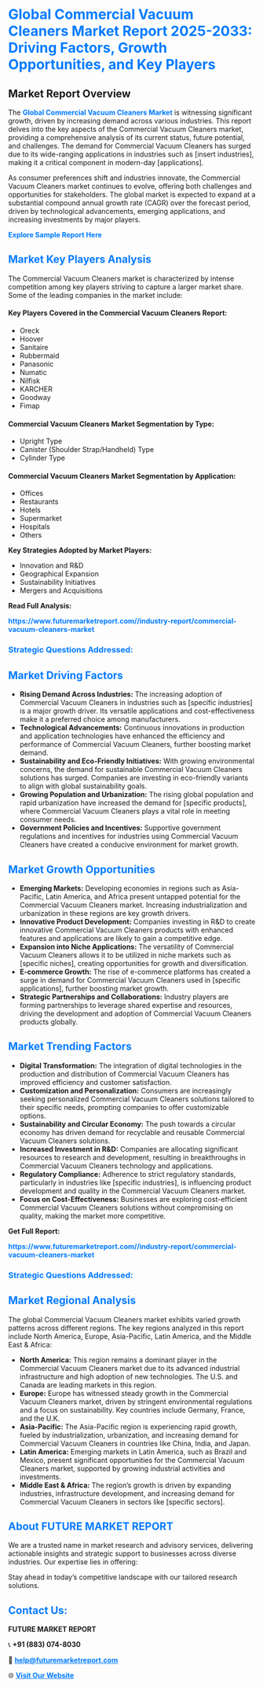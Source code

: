 <h1 style="color: #007BFF;">Global Commercial Vacuum Cleaners Market Report 2025-2033: Driving Factors, Growth Opportunities, and Key Players</h1>

<section id="overview">
<h2>Market Report Overview</h2>
<p>The <a href="https://www.futuremarketreport.com//industry-report/commercial-vacuum-cleaners-market" style="color: #007BFF; text-decoration: none;"><strong>Global Commercial Vacuum Cleaners Market</strong></a> is witnessing significant growth, driven by increasing demand across various industries. This report delves into the key aspects of the Commercial Vacuum Cleaners market, providing a comprehensive analysis of its current status, future potential, and challenges. The demand for Commercial Vacuum Cleaners has surged due to its wide-ranging applications in industries such as [insert industries], making it a critical component in modern-day [applications].</p>
<p>As consumer preferences shift and industries innovate, the Commercial Vacuum Cleaners market continues to evolve, offering both challenges and opportunities for stakeholders. The global market is expected to expand at a substantial compound annual growth rate (CAGR) over the forecast period, driven by technological advancements, emerging applications, and increasing investments by major players.</p>
</section>

<section id="overview">
<p><a href="https://www.futuremarketreport.com//request-sample/reportId=85770" style="color: #007BFF; text-decoration: none;"><strong>Explore Sample Report Here</strong></a></p>
</section>

<section id="key-players">
<h2 style="color: #007BFF;">Market Key Players Analysis</h2>
<p>The Commercial Vacuum Cleaners market is characterized by intense competition among key players striving to capture a larger market share. Some of the leading companies in the market include:</p>
<h4>Key Players Covered in the Commercial Vacuum Cleaners Report:</h4>
<ul><li>Oreck</li><li>Hoover</li><li>Sanitaire</li><li>Rubbermaid</li><li>Panasonic</li><li>Numatic</li><li>Nilfisk</li><li>KARCHER</li><li>Goodway</li><li>Fimap</li></ul>
<h4>Commercial Vacuum Cleaners Market Segmentation by Type:</h4>
<ul><li>Upright Type</li><li>Canister (Shoulder Strap/Handheld) Type</li><li>Cylinder Type</li></ul>

<h4>Commercial Vacuum Cleaners Market Segmentation by Application:</h4>
<ul><li>Offices</li><li>Restaurants</li><li>Hotels</li><li>Supermarket</li><li>Hospitals</li><li>Others</li></ul>
<p><strong>Key Strategies Adopted by Market Players:</strong></p>
<ul>
<li>Innovation and R&D</li>
<li>Geographical Expansion</li>
<li>Sustainability Initiatives</li>
<li>Mergers and Acquisitions</li>
</ul>
</section>

<section>
<p><strong>Read Full Analysis: </strong></p><a href="https://www.futuremarketreport.com//industry-report/commercial-vacuum-cleaners-market" style="color: #007BFF; text-decoration: none;"><strong>https://www.futuremarketreport.com//industry-report/commercial-vacuum-cleaners-market</strong></a>
<h3 style="color: #007BFF;">Strategic Questions Addressed:</h3>
</section>

<section id="driving-factors">
<h2 style="color: #007BFF;">Market Driving Factors</h2>
<ul>
<li><strong>Rising Demand Across Industries:</strong> The increasing adoption of Commercial Vacuum Cleaners in industries such as [specific industries] is a major growth driver. Its versatile applications and cost-effectiveness make it a preferred choice among manufacturers.</li>
<li><strong>Technological Advancements:</strong> Continuous innovations in production and application technologies have enhanced the efficiency and performance of Commercial Vacuum Cleaners, further boosting market demand.</li>
<li><strong>Sustainability and Eco-Friendly Initiatives:</strong> With growing environmental concerns, the demand for sustainable Commercial Vacuum Cleaners solutions has surged. Companies are investing in eco-friendly variants to align with global sustainability goals.</li>
<li><strong>Growing Population and Urbanization:</strong> The rising global population and rapid urbanization have increased the demand for [specific products], where Commercial Vacuum Cleaners plays a vital role in meeting consumer needs.</li>
<li><strong>Government Policies and Incentives:</strong> Supportive government regulations and incentives for industries using Commercial Vacuum Cleaners have created a conducive environment for market growth.</li>
</ul>
</section>

<section id="growth-opportunities">
<h2 style="color: #007BFF;">Market Growth Opportunities</h2>
<ul>
<li><strong>Emerging Markets:</strong> Developing economies in regions such as Asia-Pacific, Latin America, and Africa present untapped potential for the Commercial Vacuum Cleaners market. Increasing industrialization and urbanization in these regions are key growth drivers.</li>
<li><strong>Innovative Product Development:</strong> Companies investing in R&D to create innovative Commercial Vacuum Cleaners products with enhanced features and applications are likely to gain a competitive edge.</li>
<li><strong>Expansion into Niche Applications:</strong> The versatility of Commercial Vacuum Cleaners allows it to be utilized in niche markets such as [specific niches], creating opportunities for growth and diversification.</li>
<li><strong>E-commerce Growth:</strong> The rise of e-commerce platforms has created a surge in demand for Commercial Vacuum Cleaners used in [specific applications], further boosting market growth.</li>
<li><strong>Strategic Partnerships and Collaborations:</strong> Industry players are forming partnerships to leverage shared expertise and resources, driving the development and adoption of Commercial Vacuum Cleaners products globally.</li>
</ul>
</section>

<section id="trending-factors">
<h2 style="color: #007BFF;">Market Trending Factors</h2>
<ul>
<li><strong>Digital Transformation:</strong> The integration of digital technologies in the production and distribution of Commercial Vacuum Cleaners has improved efficiency and customer satisfaction.</li>
<li><strong>Customization and Personalization:</strong> Consumers are increasingly seeking personalized Commercial Vacuum Cleaners solutions tailored to their specific needs, prompting companies to offer customizable options.</li>
<li><strong>Sustainability and Circular Economy:</strong> The push towards a circular economy has driven demand for recyclable and reusable Commercial Vacuum Cleaners solutions.</li>
<li><strong>Increased Investment in R&D:</strong> Companies are allocating significant resources to research and development, resulting in breakthroughs in Commercial Vacuum Cleaners technology and applications.</li>
<li><strong>Regulatory Compliance:</strong> Adherence to strict regulatory standards, particularly in industries like [specific industries], is influencing product development and quality in the Commercial Vacuum Cleaners market.</li>
<li><strong>Focus on Cost-Effectiveness:</strong> Businesses are exploring cost-efficient Commercial Vacuum Cleaners solutions without compromising on quality, making the market more competitive.</li>
</ul>
</section>

<section>
<p><strong>Get Full Report: </strong></p><a href="https://www.futuremarketreport.com//industry-report/commercial-vacuum-cleaners-market" style="color: #007BFF; text-decoration: none;"><strong>https://www.futuremarketreport.com//industry-report/commercial-vacuum-cleaners-market</strong></a>
<h3 style="color: #007BFF;">Strategic Questions Addressed:</h3>
</section>


<section id="regional-analysis">
<h2 style="color: #007BFF;">Market Regional Analysis</h2>
<p>The global Commercial Vacuum Cleaners market exhibits varied growth patterns across different regions. The key regions analyzed in this report include North America, Europe, Asia-Pacific, Latin America, and the Middle East & Africa:</p>
<ul>
<li><strong>North America:</strong> This region remains a dominant player in the Commercial Vacuum Cleaners market due to its advanced industrial infrastructure and high adoption of new technologies. The U.S. and Canada are leading markets in this region.</li>
<li><strong>Europe:</strong> Europe has witnessed steady growth in the Commercial Vacuum Cleaners market, driven by stringent environmental regulations and a focus on sustainability. Key countries include Germany, France, and the U.K.</li>
<li><strong>Asia-Pacific:</strong> The Asia-Pacific region is experiencing rapid growth, fueled by industrialization, urbanization, and increasing demand for Commercial Vacuum Cleaners in countries like China, India, and Japan.</li>
<li><strong>Latin America:</strong> Emerging markets in Latin America, such as Brazil and Mexico, present significant opportunities for the Commercial Vacuum Cleaners market, supported by growing industrial activities and investments.</li>
<li><strong>Middle East & Africa:</strong> The region’s growth is driven by expanding industries, infrastructure development, and increasing demand for Commercial Vacuum Cleaners in sectors like [specific sectors].</li>
</ul>
</section>

<footer>
<h2 style="color: #007BFF;">About FUTURE MARKET REPORT</h2>
<p>We are a trusted name in market research and advisory services, delivering actionable insights and strategic support to businesses across diverse industries. Our expertise lies in offering:</p>

<p>Stay ahead in today’s competitive landscape with our tailored research solutions.</p>

<h2 style="color: #007BFF;">Contact Us:</h2>
<p><strong>FUTURE MARKET REPORT</strong></p>
<p>📞 <strong>+91 (883) 074-8030</strong></p>
<p>📧 <strong><a href="mailto:help@futuremarketreport.com" style="color: #007BFF;">help@futuremarketreport.com</a></strong></p>
<p>🌐 <strong><a href="https://www.futuremarketreport.com/" style="color: #007BFF;">Visit Our Website</a></strong></p>
</footer>